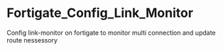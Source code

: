 # Fortigate_Config_Link_Monitor
Config link-monitor on fortigate to monitor multi connection and update route nessessory

